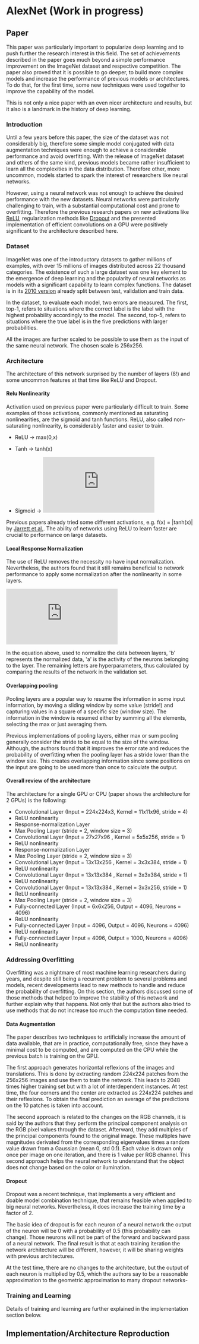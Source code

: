 # AlexNet (Work in progress)

## Paper 

This paper was particularly important to popularize deep learning and to push further the research interest in this field. 
The set of achievements described in the paper goes much beyond a simple performance improvement on the ImageNet dataset
and respective competition. The paper also proved that it is possible to go deeper, to build more complex models and 
increase the performance of previous models or architectures. To do that, for the first time, some new techniques were 
used together to improve the capability of the model. 

This is not only a nice paper with an even nicer architecture and results, but it also is a landmark in the history of 
deep learning.

### Introduction 

Until a few years before this paper, the size of the dataset was not considerably big, therefore some simple model 
conjugated with data augmentation techniques were enough to achieve a considerable performance and avoid overfitting. 
With the release of ImageNet dataset and others of the same kind, previous models became rather insufficient to learn 
all the complexities in the data distribution. Therefore other, more uncommon, models started to spark the interest of 
researchers like neural networks. 

However, using a neural network was not enough to achieve the desired performance with the new datasets. Neural networks 
were particularly challenging to train, with a substantial computational cost and prone to overfitting. Therefore the 
previous research papers on new activations like 
[ReLU](http://citeseerx.ist.psu.edu/viewdoc/download?doi=10.1.1.165.6419&rep=rep1&type=pdf), regularization methods like 
[Dropout](https://arxiv.org/pdf/1207.0580.pdf) and the presented 
implementation of efficient convolutions on a GPU were positively significant to the architecture described here. 


### Dataset 

ImageNet was one of the introductory datasets to gather millions of examples, with over 15 millions of images 
distributed across 22 thousand categories. The existence of such a large dataset was one key element to the emergence of 
deep learning and the popularity of neural networks as models with a significant capability to learn complex functions. 
The dataset is in its [2010 version](http://www.image-net.org/challenges/LSVRC/2010/) already split between test, 
validation and train data. 

In the dataset, to evaluate each model, two errors are measured. The first, top-1, refers to situations where the 
correct label is the label with the highest probability accordingly to the model. The second, top-5, refers to 
situations where the true label is in the five predictions with larger probabilities.

All the images are further scaled to be possible to use them as the input of the same neural network. 
The chosen scale is 256x256. 

### Architecture 

The architecture of this network surprised by the number of layers (8!) and some uncommon features at that time like 
ReLU and Dropout. 

#### Relu Nonlinearity 

Activation used on previous paper were particularly difficult to train. Some examples of those activations, 
commonly mentioned as 
saturating nonlinearities, are the sigmoid and tanh functions. ReLU, also called non-saturating nonlinearity, is 
considerably faster and easier to train. 
 
- ReLU -> max(0,x)

- Tanh -> tanh(x)

- Sigmoid -> ![sigmoid](https://latex.codecogs.com/gif.latex?%281%20&plus;%20e%5E%7B-x%7D%29%5E%7B-1%7D) 

Previous papers already tried some different activations, e.g. f(x) = |tanh(x)| by [Jarrett et al.](https://ieeexplore.ieee.org/document/5459469). 
The ability of networks using ReLU to learn faster are crucial to performance on large datasets. 

#### Local Response Normalization 

The use of ReLU removes the necessity no have input normalization. Nevertheless, the authors found that it still 
remains beneficial to network performance to apply some normalization after the nonlinearity in some layers. 

![equation](https://latex.codecogs.com/gif.latex?b_%7Bx%2Cy%7D%5Ei%20%3D%20a_%7Bx%2Cy%7D%5Ei%20%28k%20&plus;%20%5Calpha%20%5Csum_%7Bj%3Dmax%280%2Ci-n/2%29%7D%5E%7Bmin%28N-1%2Ci&plus;n/2%29%7D%20%28a_%7Bx%2Cy%7D%5Ej%29%5E2%29%5E%5Cbeta)

In the equation above, used to normalize the data between layers, 'b' represents the normalized data, 'a' is the 
activity of the neurons belonging to the layer. The remaining letters are hyperparameters, thus calculated by 
comparing the results of the network in the validation set. 

#### Overlapping pooling 

Pooling layers are a popular way to resume the information in some input information, by moving a sliding window by some
 value (stride!) and capturing values in a square of a specific size (window size). The information in the window is 
 resumed either by summing all the elements, selecting the max or just averaging them. 

Previous implementations of pooling layers, either max or sum pooling generally consider the stride to be equal to the 
size of the window. Although, the authors found that it improves the error rate and reduces the probability of 
overfitting when the pooling layer has a stride lower than the window size. This creates overlapping information since 
some positions on the input are going to be used more than once to calculate the output. 

#### Overall review of the architecture 

The architecture for a single GPU or CPU (paper shows the architecture for 2 GPUs) is the following: 

- Convolutional Layer (Input = 224x224x3, Kernel = 11x11x96, stride = 4)
- ReLU nonlinearity
- Response-normalization Layer
- Max Pooling Layer (stride = 2, window size = 3)
- Convolutional Layer (Input = 27x27x96 , Kernel = 5x5x256, stride = 1)
- ReLU nonlinearity
- Response-normalization Layer
- Max Pooling Layer (stride = 2, window size = 3)
- Convolutional Layer (Input = 13x13x256 , Kernel = 3x3x384, stride = 1)
- ReLU nonlinearity
- Convolutional Layer (Input = 13x13x384 , Kernel = 3x3x384, stride = 1)
- ReLU nonlinearity
- Convolutional Layer (Input = 13x13x384 , Kernel = 3x3x256, stride = 1)
- ReLU nonlinearity
- Max Pooling Layer (stride = 2, window size = 3)
- Fully-connected Layer (Input = 6x6x256, Output = 4096, Neurons = 4096)
- ReLU nonlinearity
- Fully-connected Layer (Input = 4096, Output = 4096, Neurons = 4096)
- ReLU nonlinearity
- Fully-connected Layer (Input = 4096, Output = 1000, Neurons = 4096)
- ReLU nonlinearity



### Addressing Overfitting

Overfitting was a nightmare of most machine learning researchers during years, and despite still being a recurrent 
problem to several problems and models, recent developments lead to new methods to handle and reduce the probability of 
overfitting. On this section, the authors discussed some of those methods that helped to improve the stability of this 
network and further explain why that happens. Not only that but the authors also tried to use methods that do not 
increase too much the computation time needed. 

#### Data Augmentation 

The paper describes two techniques to artificially increase the amount of data available, that are in practice, 
computationally free, since they have a minimal cost to be computed, and are computed on the CPU while the previous 
batch is training on the GPU. 

The first approach generates horizontal reflexions of the images and translations. This is done by extracting random 
224x224 patches from the 256x256 images and use them to train the network. This leads to 2048 times higher training set 
but with a lot of interdependent instances.  At test time, the four corners and the center are extracted as 224x224 
patches and their reflexions. To obtain the final prediction an average of the predictions on the 10 patches is taken 
into account. 

The second approach is related to the changes on the RGB channels, it is said by the authors that they perform the 
principal component analysis on the RGB pixel values through the dataset. Afterward, they add multiples of the 
principal components found to the original image. These multiples have magnitudes derivated from the corresponding 
eigenvalues times a random value drawn from a Gaussian (mean 0, std 0.1). 
Each value is drawn only once per image on one iteration, and there is 1 value per RGB channel. This second approach 
helps the neural network to understand that the object does not change based on the color or ilumination. 

#### Dropout 

Dropout was a recent technique, that implements a very efficient and doable model combination technique, that remains 
feasible when applied to big neural networks. Nevertheless, it does increase the training time by a factor of 2. 

The basic idea of dropout is for each neuron of a neural network the output of the neuron will be 0 with a probability 
of 0.5 (this probability can change). Those neurons will not be part of the forward and backward pass of a neural 
network. The final result is that at each training iteration the network architecture will be different, however, it 
will be sharing weights with previous architectures. 

At the test time, there are no changes to the architecture, but the output of each neuron is multiplied by 0.5, which 
the authors say to be a reasonable approximation to the geometric approximation to many dropout networks-

### Training and Learning 

Details of training and learning are further explained in the implementation section below.


## Implementation/Architecture Reproduction 

